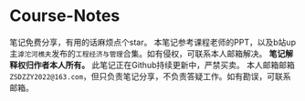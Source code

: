 # Course-Notes

笔记免费分享，有用的话麻烦点个star。
本笔记参考课程老师的PPT，以及b站up主`滹沱河樵夫`发布的`工程经济与管理`合集。如有侵权，可联系本人邮箱解决。
**笔记解释权归作者本人所有。**
此笔记正在Github持续更新中，严禁买卖。
本人邮箱邮箱`ZSDZZY2022@163.com`，但只负责笔记分享，不负责答疑工作。如有勘误，可联系邮箱。
